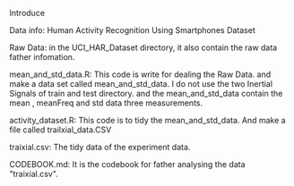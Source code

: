Introduce


Data info: Human Activity Recognition Using Smartphones Dataset


Raw Data: in the UCI_HAR_Dataset directory, it also contain the raw data father infomation.


mean_and_std_data.R: This code is write for dealing the Raw Data. and make a data set called mean_and_std_data. I do not use the two Inertial Signals of train and test directory. and the mean_and_std_data contain the mean , meanFreq and std data three measurements.


activity_dataset.R: This code is to tidy the mean_and_std_data. And make a file called trailxial_data.CSV


traixial.csv: The tidy data of the experiment data.


CODEBOOK.md: It is the codebook for father analysing the data "traixial.csv".
